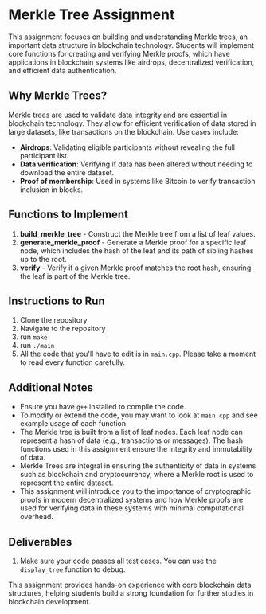 # Merkle Tree Assignment

This assignment focuses on building and understanding Merkle trees, an important data structure in blockchain technology. Students will implement core functions for creating and verifying Merkle proofs, which have applications in blockchain systems like airdrops, decentralized verification, and efficient data authentication.

## Why Merkle Trees?
Merkle trees are used to validate data integrity and are essential in blockchain technology. They allow for efficient verification of data stored in large datasets, like transactions on the blockchain. Use cases include:
- **Airdrops**: Validating eligible participants without revealing the full participant list.
- **Data verification**: Verifying if data has been altered without needing to download the entire dataset.
- **Proof of membership**: Used in systems like Bitcoin to verify transaction inclusion in blocks.

## Functions to Implement
1. **build_merkle_tree** - Construct the Merkle tree from a list of leaf values.
2. **generate_merkle_proof** - Generate a Merkle proof for a specific leaf node, which includes the hash of the leaf and its path of sibling hashes up to the root.
3. **verify** - Verify if a given Merkle proof matches the root hash, ensuring the leaf is part of the Merkle tree.

## Instructions to Run

1. Clone the repository
2. Navigate to the repository
3. run `make`
4. run `./main`
5. All the code that you'll have to edit is in `main.cpp`. Please take a moment to read every function carefully.

## Additional Notes
- Ensure you have `g++` installed to compile the code.
- To modify or extend the code, you may want to look at `main.cpp` and see example usage of each function.
- The Merkle tree is built from a list of leaf nodes. Each leaf node can represent a hash of data (e.g., transactions or messages). The hash functions used in this assignment ensure the integrity and immutability of data.
- Merkle Trees are integral in ensuring the authenticity of data in systems such as blockchain and cryptocurrency, where a Merkle root is used to represent the entire dataset.
- This assignment will introduce you to the importance of cryptographic proofs in modern decentralized systems and how Merkle proofs are used for verifying data in these systems with minimal computational overhead.

## Deliverables
1. Make sure your code passes all test cases. You can use the `display_tree` function to debug. 

This assignment provides hands-on experience with core blockchain data structures, helping students build a strong foundation for further studies in blockchain development.
